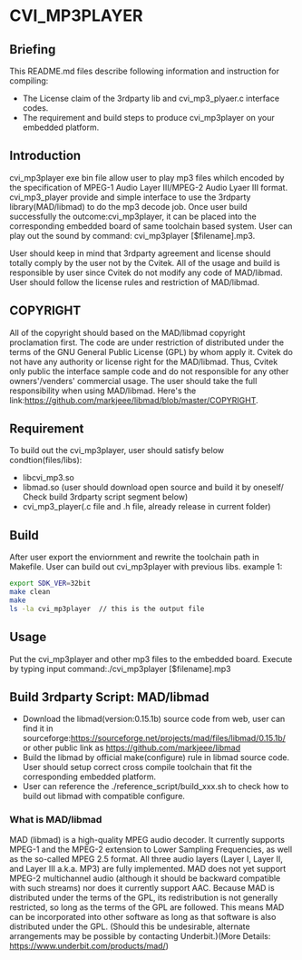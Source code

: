 # CVI_MP3PLAYER

## Briefing
This README.md files describe following information and instruction for compiling:
- The License claim of the 3rdparty lib and cvi_mp3_plyaer.c interface codes.
- The requirement and build steps to produce cvi_mp3player on your embedded platform.

## Introduction
cvi_mp3player exe bin file allow user to play mp3 files whilch encoded by the specification of MPEG-1 Audio Layer III/MPEG-2 Audio Lyaer III format. cvi_mp3_player provide and simple interface to use the 3rdparty library(MAD/libmad) to do the mp3 decode job. Once user build successfully the outcome:cvi_mp3player, it can be placed into the corresponding embedded board of same toolchain based system. User can play out the sound by command: cvi_mp3player [$filename].mp3.

User should keep in mind that 3rdparty agreement and license should totally comply by the user not by the Cvitek. All of the usage and build is responsible by user since Cvitek do not modify any code of MAD/libmad. User should follow the license rules and restriction of MAD/libmad.

## COPYRIGHT
All of the copyright should based on the MAD/libmad copyright proclamation first. The code are under restriction of distributed under the terms of the GNU General Public License (GPL) by whom apply it. Cvitek do not have any authority or license right for the MAD/libmad. Thus, Cvitek only public the interface sample code and do not responsible for any other owners'/venders' commercial usage. The user should take the full responsibility when using MAD/libmad.
Here's the link:https://github.com/markjeee/libmad/blob/master/COPYRIGHT.

## Requirement
To build out the cvi_mp3player, user should satisfy below condtion(files/libs):
-  libcvi_mp3.so
-  libmad.so (user should download open source and build it by oneself/ Check build 3rdparty script segment below)
-  cvi_mp3_player(.c file and .h file, already release in current folder)

## Build
After user export the enviornment and rewrite the toolchain path in Makefile. User can build out cvi_mp3player with previous libs.
example 1:
```sh
export SDK_VER=32bit
make clean
make
ls -la cvi_mp3player  // this is the output file
```
## Usage
Put the cvi_mp3player and other mp3 files to the embedded board. Execute by typing input command:./cvi_mp3player [$filename].mp3

## Build 3rdparty Script: MAD/libmad
- Download the libmad(version:0.15.1b) source code from web, user can find it in sourceforge:https://sourceforge.net/projects/mad/files/libmad/0.15.1b/ or other public link as https://github.com/markjeee/libmad
- Build the libmad by official make(configure) rule in libmad source code. User should setup correct cross compile toolchain that fit the corresponding embedded platform.
- User can reference the ./reference_script/build_xxx.sh to check how to build out libmad with compatible configure.


### What is MAD/libmad
MAD (libmad) is a high-quality MPEG audio decoder. It currently supports
  MPEG-1 and the MPEG-2 extension to Lower Sampling Frequencies, as well as
  the so-called MPEG 2.5 format. All three audio layers (Layer I, Layer II,
  and Layer III a.k.a. MP3) are fully implemented.
  MAD does not yet support MPEG-2 multichannel audio (although it should be
  backward compatible with such streams) nor does it currently support AAC.
  Because MAD is distributed under the terms of the GPL, its redistribution
  is not generally restricted, so long as the terms of the GPL are followed.
  This means MAD can be incorporated into other software as long as that
  software is also distributed under the GPL. (Should this be undesirable,
  alternate arrangements may be possible by contacting Underbit.)(More Details: https://www.underbit.com/products/mad/)


